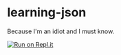 # learning-json
Because I'm an idiot and I must know.


[![Run on Repl.it](https://repl.it/badge/github/onyxcode/learning-json)](https://repl.it/github/onyxcode/learning-json)
